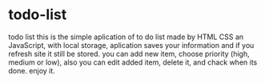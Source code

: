 # todo-list
todo list
this is the simple aplication of to do list made by HTML CSS an JavaScript, with local storage,
aplication saves your information and if you refresh site it still be stored.
you can add new item, choose priority (high, medium or low), also you can edit added item, delete it, and chack when its done.
enjoy it.
